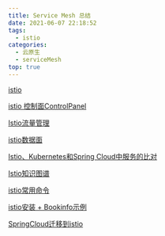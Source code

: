 ```yaml
---
title: Service Mesh 总结
date: 2021-06-07 22:18:52
tags:
  - istio
categories: 
  - 云原生
  - serviceMesh  
top: true  
---
```


<p></p>
<!-- more -->


[istio](../../../../2019/07/02/istio/)

[istio 控制面ControlPanel](../../../../2022/01/14/istioControlPanel/) 

[Istio流量管理](../../../../2019/11/21/istioTrafficManagement/)

[istio数据面](../../../../2019/11/21/istioDataplane/) 

[Istio、Kubernetes和Spring Cloud中服务的比对](../../../../2019/07/20/istio-k8s-service/)
    
[Istio知识图谱](../../../../2019/11/18/istioKnowledgeMap/)

[istio常用命令](../../../../2019/07/15/istioCommand/)

[istio安装 + Bookinfo示例](../../../../2019/07/02/istioSetup-bookinfo/)

[SpringCloud迁移到istio](../../../../2022/01/06/istioMigrateFromSpringCloud/)



    



     


     


   
